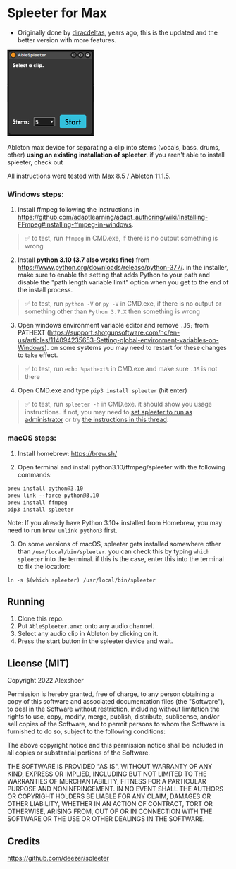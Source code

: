 # Spleeter for Max

- Originally done by [diracdeltas](https://github.com/diracdeltas/spleeter4max), years ago, this is the updated and the better version with more features.
<div style="margin: auto, width: 50%;"><img src="./images/screenshot.png"></div>

Ableton max device for separating a clip into stems (vocals, bass, drums,
other) **using an existing installation of spleeter**. if you aren't able to
install spleeter, check out

All instructions were tested with Max 8.5 / Ableton 11.1.5.

### Windows steps:

1. Install ffmpeg following the instructions in https://github.com/adaptlearning/adapt_authoring/wiki/Installing-FFmpeg#installing-ffmpeg-in-windows.

> :white_check_mark: to test, run `ffmpeg` in CMD.exe, if there is no output something is wrong

2. Install **python 3.10 (3.7 also works fine)** from https://www.python.org/downloads/release/python-377/. in the installer, make sure to enable the setting that adds Python to your path and disable the "path length variable limit" option when you get to the end of the install process.

> :white_check_mark: to test, run `python -V` or `py -V` in CMD.exe, if there is no output or something other than `Python 3.7.X` then something is wrong

3. Open windows environment variable editor and remove `.JS;` from PATHEXT (https://support.shotgunsoftware.com/hc/en-us/articles/114094235653-Setting-global-environment-variables-on-Windows). on some systems you may need to restart for these changes to take effect.

> :white_check_mark: to test, run `echo %pathext%` in CMD.exe and make sure `.JS` is not there

4. Open CMD.exe and type `pip3 install spleeter` (hit enter)

> :white_check_mark: to test, run `spleeter -h` in CMD.exe. it should show you usage instructions. if not, you may need to [set spleeter to run as administrator](https://github.com/diracdeltas/spleeter4max/issues/7) or try [the instructions in this thread](https://github.com/diracdeltas/spleeter4max/issues/8).

### macOS steps:

1. Install homebrew: https://brew.sh/

2. Open terminal and install python3.10/ffmpeg/spleeter with the following commands:
```
brew install python@3.10
brew link --force python@3.10
brew install ffmpeg
pip3 install spleeter
```
Note: If you already have Python 3.10+ installed from Homebrew, you may need to run `brew unlink python3` first.

3. On some versions of macOS, spleeter gets installed somewhere other than `/usr/local/bin/spleeter`. you can check this by typing `which spleeter` into the terminal. if this is the case, enter this into the terminal to fix the location:
```
ln -s $(which spleeter) /usr/local/bin/spleeter
```

## Running

1. Clone this repo.
2. Put `AbleSpleeter.amxd` onto any audio channel.
3. Select any audio clip in Ableton by clicking on it.
4. Press the start button in the spleeter device and wait.


## License (MIT)

Copyright 2022 Alexshcer

Permission is hereby granted, free of charge, to any person obtaining a copy of
this software and associated documentation files (the "Software"), to deal in
the Software without restriction, including without limitation the rights to
use, copy, modify, merge, publish, distribute, sublicense, and/or sell copies
of the Software, and to permit persons to whom the Software is furnished to do
so, subject to the following conditions:

The above copyright notice and this permission notice shall be included in all
copies or substantial portions of the Software.

THE SOFTWARE IS PROVIDED "AS IS", WITHOUT WARRANTY OF ANY KIND, EXPRESS OR
IMPLIED, INCLUDING BUT NOT LIMITED TO THE WARRANTIES OF MERCHANTABILITY,
FITNESS FOR A PARTICULAR PURPOSE AND NONINFRINGEMENT. IN NO EVENT SHALL THE
AUTHORS OR COPYRIGHT HOLDERS BE LIABLE FOR ANY CLAIM, DAMAGES OR OTHER
LIABILITY, WHETHER IN AN ACTION OF CONTRACT, TORT OR OTHERWISE, ARISING FROM,
OUT OF OR IN CONNECTION WITH THE SOFTWARE OR THE USE OR OTHER DEALINGS IN THE
SOFTWARE.

## Credits

https://github.com/deezer/spleeter
